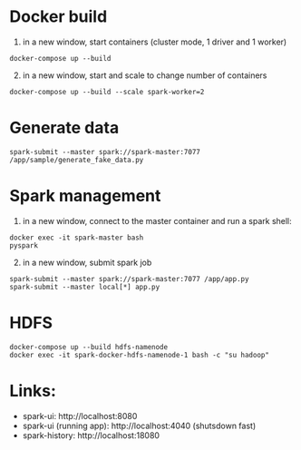 # Docker build

1. in a new window, start containers (cluster mode, 1 driver and 1 worker)
```
docker-compose up --build
```

2. in a new window, start and scale to change number of containers
```
docker-compose up --build --scale spark-worker=2
```


# Generate data
```
spark-submit --master spark://spark-master:7077 /app/sample/generate_fake_data.py
```


# Spark management

1. in a new window, connect to the master container and run a spark shell:
```
docker exec -it spark-master bash
pyspark
```

2. in a new window, submit spark job
```
spark-submit --master spark://spark-master:7077 /app/app.py
spark-submit --master local[*] app.py
```

# HDFS
```
docker-compose up --build hdfs-namenode
docker exec -it spark-docker-hdfs-namenode-1 bash -c "su hadoop"
```

# Links:
- spark-ui: http://localhost:8080
- spark-ui (running app): http://localhost:4040 (shutsdown fast)
- spark-history: http://localhost:18080




